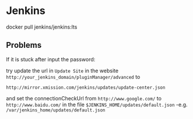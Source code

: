 # Jenkins

docker pull jenkins/jenkins:lts

## Problems

If it is stuck after input the password:

try update the url in `Update Site` in the website `http://your_jenkins_domain/pluginManager/advanced` to

    http://mirror.xmission.com/jenkins/updates/update-center.json

and set the connectionCheckUrl from `http://www.google.com/` to `http://www.baidu.com/` in the file `$JENKINS_HOME/updates/default.json` -e.g. `/var/jenkins_home/updates/default.json`
